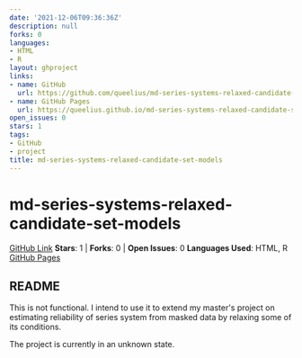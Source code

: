 ```yaml
---
date: '2021-12-06T09:36:36Z'
description: null
forks: 0
languages:
- HTML
- R
layout: ghproject
links:
- name: GitHub
  url: https://github.com/queelius/md-series-systems-relaxed-candidate-set-models
- name: GitHub Pages
  url: https://queelius.github.io/md-series-systems-relaxed-candidate-set-models/
open_issues: 0
stars: 1
tags:
- GitHub
- project
title: md-series-systems-relaxed-candidate-set-models
---
```

# md-series-systems-relaxed-candidate-set-models
[GitHub Link](https://github.com/queelius/md-series-systems-relaxed-candidate-set-models)
**Stars**: 1 | **Forks**: 0 | **Open Issues**: 0
**Languages Used**: HTML, R
[GitHub Pages](https://queelius.github.io/md-series-systems-relaxed-candidate-set-models/)

## README
This is not functional. I intend to use it to extend my master's project on estimating reliability of series system from masked data by relaxing some of its conditions.

The project is currently in an unknown state.

